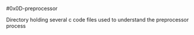 #0x0D-preprocessor

Directory holding several c code files used to understand the preprocessor process